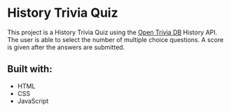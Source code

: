 # History Trivia Quiz

This project is a History Trivia Quiz using the [Open Trivia DB](https://opentdb.com/) History API. The user is able to select the number of multiple choice questions. A score is given after the answers are submitted.

## Built with:

- HTML
- CSS
- JavaScript
